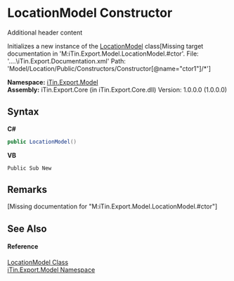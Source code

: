 # LocationModel Constructor 
Additional header content 

Initializes a new instance of the <a href="T_iTin_Export_Model_LocationModel">LocationModel</a> class\[Missing <include> target documentation in 'M:iTin.Export.Model.LocationModel.#ctor'.  File: '..\..\iTin.Export.Documentation.xml' Path: 'Model/Location/Public/Constructors/Constructor[@name="ctor1"]/*'\]

**Namespace:**&nbsp;<a href="N_iTin_Export_Model">iTin.Export.Model</a><br />**Assembly:**&nbsp;iTin.Export.Core (in iTin.Export.Core.dll) Version: 1.0.0.0 (1.0.0.0)

## Syntax

**C#**<br />
``` C#
public LocationModel()
```

**VB**<br />
``` VB
Public Sub New
```


## Remarks
\[Missing <remarks> documentation for "M:iTin.Export.Model.LocationModel.#ctor"\]

## See Also


#### Reference
<a href="T_iTin_Export_Model_LocationModel">LocationModel Class</a><br /><a href="N_iTin_Export_Model">iTin.Export.Model Namespace</a><br />